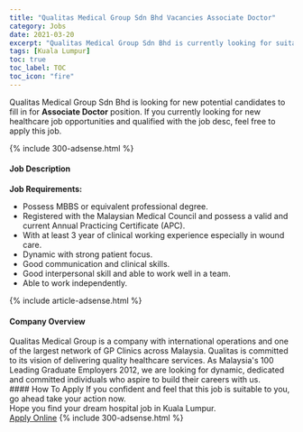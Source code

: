 ```yaml
---
title: "Qualitas Medical Group Sdn Bhd Vacancies Associate Doctor" 
category: Jobs 
date: 2021-03-20 
excerpt: "Qualitas Medical Group Sdn Bhd is currently looking for suitable person to fill in the Associate Doctor which positioned at Kuala Lumpur" 
tags: [Kuala Lumpur] 
toc: true 
toc_label: TOC 
toc_icon: "fire" 
--- 
```


<p>Qualitas Medical Group Sdn Bhd is looking for new potential candidates to fill in for <b>Associate Doctor</b> position. If you currently looking for new healthcare job opportunities and qualified with the job desc, feel free to apply this job.
</p>{% include 300-adsense.html %} 
<div><div><h4>Job Description</h4></div><div><div><span><div><div><strong>Job Requirements:</strong></div><ul><li>Possess MBBS or equivalent professional degree.</li><li>Registered with the Malaysian Medical Council and possess a valid and current Annual Practicing Certificate (APC).</li><li>With at least 3 year of clinical working experience especially in wound care.</li><li>Dynamic with strong patient focus.</li><li>Good communication and clinical skills.</li><li>Good interpersonal skill and able to work well in a team.</li><li>Able to work independently.</li></ul></div></span></div></div></div> 
{% include article-adsense.html %} 
<div><div><h4>Company Overview</h4></div><div><div><span><div><div>
	Qualitas Medical Group is a company with international operations and one of the largest network of GP Clinics across Malaysia. Qualitas is committed to its vision of delivering quality healthcare services. As Malaysia's 100 Leading Graduate Employers 2012, we are looking for dynamic, dedicated and committed individuals who aspire to build their careers with us.</div></div></span></div></div></div> 
#### How To Apply 
If you confident and feel that this job is suitable to you, go ahead take your action now. <br/> 
Hope you find your dream hospital job in Kuala Lumpur. <br/> 
<a href="https://www.jobstreet.com.my/en/job/associate-doctor-4512468?jobId=jobstreet-my-job-4512468" class="btn btn--warning" target="_blank" rel="nofollow noopenner">Apply Online</a> 
{% include 300-adsense.html %} 